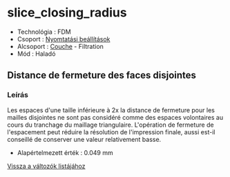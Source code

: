 # slice\_closing\_radius

* Technológia : FDM
* Csoport : [Nyomtatási beállítások](../../../konfig/print_settings)
* Alcsoport : [Couche](../../beallitasok/print_settings.md#couche) - Filtration
* Mód : Haladó

## Distance de fermeture des faces disjointes

### Leírás

Les espaces d'une taille inférieure à 2x la distance de fermeture pour les mailles disjointes ne sont pas considéré comme des espaces volontaires au cours du tranchage du maillage triangulaire. L'opération de fermeture de l'espacement peut réduire la résolution de l'impression finale, aussi est-il conseillé de conserver une valeur relativement basse.

* Alapértelmezett érték : 0.049 mm

[Vissza a változók listájához](../../variable_list)

